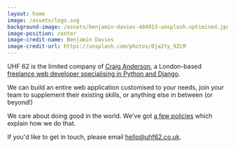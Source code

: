 ```yaml
---
layout: home
image: /assets/logo.svg
background-image: /assets/benjamin-davies-484913-unsplash.optimised.jpg
image-position: center
image-credit-name: Benjamin Davies
image-credit-url: https://unsplash.com/photos/Oja2ty_9ZLM
---
```


UHF 62 is the limited company of [Craig Anderson](/about/craig), a London-based [freelance web developer specialising in Python and Django](/what-we-do).

We can build an entire web application customised to your needs, join your team to supplement their existing skills, or anything else in between (or beyond!)

We care about doing good in the world. We've got [a few policies](/policies) which explain how we do that.

If you'd like to get in touch, please email [hello@uhf62.co.uk](mailto:hello@uhf62.co.uk).
